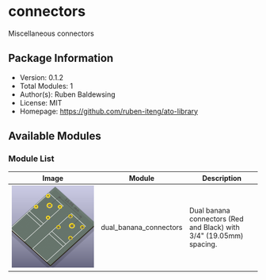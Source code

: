 # connectors

Miscellaneous connectors

## Package Information

- Version: 0.1.2
- Total Modules: 1
- Author(s): Ruben Baldewsing
- License: MIT
- Homepage: https://github.com/ruben-iteng/ato-library

## Available Modules

### Module List

| Image | Module | Description |
|-------|--------|-------------|
|![dual_banana_connectors](https://github.com/ruben-iteng/ato-library/raw/main/packages/connectors/assets/dual_banana_connectors.png)| dual_banana_connectors | Dual banana connectors (Red and Black) with 3/4\" (19.05mm) spacing. |
